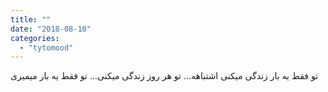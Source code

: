 ```yaml
---
title: ""
date: "2018-08-10"
categories: 
  - "tytomood"
---
```


تو فقط یه بار زندگی میکنی اشتباهه... تو هر روز زندگی میکنی... تو فقط یه بار میمیری

